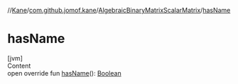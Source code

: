 //[Kane](../../index.md)/[com.github.jomof.kane](../index.md)/[AlgebraicBinaryMatrixScalarMatrix](index.md)/[hasName](has-name.md)



# hasName  
[jvm]  
Content  
open override fun [hasName](has-name.md)(): [Boolean](https://kotlinlang.org/api/latest/jvm/stdlib/kotlin/-boolean/index.html)  



